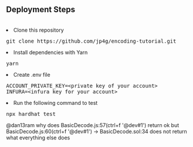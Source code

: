 <h2>Deployment Steps</h2>
</br>
<li>Clone this repository
<pre>git clone https://github.com/jp4g/encoding-tutorial.git</pre>
</li>
<li>Install dependencies with Yarn
<pre>yarn</pre>
</li>
<li>Create .env file
<pre>ACCOUNT_PRIVATE_KEY=&lt;private key of your account&gt;
INFURA=&lt;infura key for your account&gt;
</li>
<li>Run the following command to test
<pre>npx hardhat test</pre>
</li>
@dan13ram
why does BasicDecode.js:57(ctrl+f '@dev#1') return ok
but BasicDecode.js:60(ctrl+f '@dev#1') -> BasicDecode.sol:34 does not return what everything else does